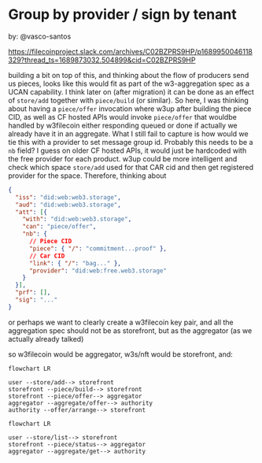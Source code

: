 # Group by provider / sign by tenant

by: @vasco-santos

 https://filecoinproject.slack.com/archives/C02BZPRS9HP/p1689950046118329?thread_ts=1689873032.504899&cid=C02BZPRS9HP

building a bit on top of this, and thinking about the flow of producers send us pieces, looks like this would fit as part of the w3-aggregation spec as a UCAN capability.
I think later on (after migration) it can be done as an effect of `store/add` together with `piece/build` (or similar).
So here, I was thinking about having a `piece/offer` invocation where w3up after building the piece CID, as well as CF hosted APIs would invoke `piece/offer` that wouldbe handled by w3filecoin either responding queued or done if actually we already have it in an aggregate.
What I still fail to capture is how would we tie this with a provider to set message group id. Probably this needs to be a `nb` field? I guess on older CF hosted APIs, it would just be hardcoded with the free provider for each product.
w3up could be more intelligent and check which space `store/add` used for that CAR cid and then get registered provider for the space.
Therefore, thinking about

```json
{
  "iss": "did:web:web3.storage",
  "aud": "did:web:web3.storage",
  "att": [{
    "with": "did:web:web3.storage",
    "can": "piece/offer",
    "nb": {
      // Piece CID
      "piece": { "/": "commitment...proof" },
      // Car CID
      "link": { "/": "bag..." },
      "provider": "did:web:free.web3.storage"
    }
  }],
  "prf": [],
  "sig": "..."
}
```

or perhaps we want to clearly create a w3filecoin key pair, and all the aggregation spec should not be as storefront, but as the aggregator (as we actually already talked)

so w3filecoin would be aggregator, w3s/nft would be storefront, and:

```mermaid
flowchart LR

user --store/add--> storefront
storefront --piece/build--> storefront
storefront --piece/offer--> aggregator
aggregator --aggregate/offer--> authority
authority --offer/arrange--> storefront
```

```mermaid
flowchart LR

user --store/list--> storefront
storefront --piece/status--> aggregator
aggregator --aggregate/get--> authority
```




